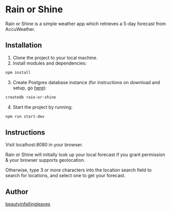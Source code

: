 # Rain or Shine

Rain or Shine is a simple weather app which retrieves a 5-day forecast from AccuWeather.

## Installation

1. Clone the project to your local machine.
2. Install modules and dependencies:
```bash
npm install
```
3. Create Postgres database instance (for instructions on download and setup, go [here](https://www.postgresql.org/)):
```bash
createdb rain-or-shine
```
4. Start the project by running:
```bash
npm run start-dev
```

## Instructions

Visit localhost:8080 in your browser.

Rain or Shine will initially look up your local forecast if you grant permission & your browser supports geolocation.

Otherwise, type 3 or more characters into the location search field to search for locations, and select one to get your forecast.

## Author

[beautyinfallingleaves](https://github.com/beautyinfallingleaves)
